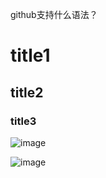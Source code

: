 github支持什么语法？

# title1

## title2

### title3


![image](https://user-images.githubusercontent.com/95267383/202615224-b98a8b05-a516-4a38-b4cb-771f8a5511af.png)

![image](https://user-images.githubusercontent.com/95267383/202616158-7ac41939-6fc4-4dd3-b78d-2fedaea482da.png)
